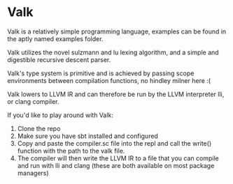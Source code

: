 # Valk

Valk is a relatively simple programming language, examples can be found in the aptly named examples folder.

Valk utilizes the novel sulzmann and lu lexing algorithm, and a simple and digestible recursive descent parser. 

Valk's type system is primitive and is achieved by passing scope environments between compilation functions, no hindley milner here :(

Valk lowers to LLVM IR and can therefore be run by the LLVM interpreter lli, or clang compiler.

If you'd like to play around with Valk:

  1. Clone the repo
  2. Make sure you have sbt installed and configured
  3. Copy and paste the compiler.sc file into the repl and call the write() function with the path to the valk file.
  4. The compiler will then write the LLVM IR to a file that you can compile and run with lli and clang (these are both available on most package managers)

